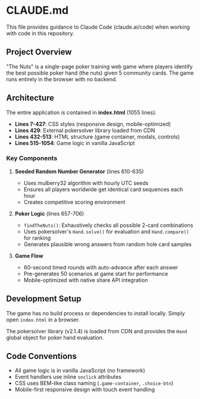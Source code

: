 # CLAUDE.md

This file provides guidance to Claude Code (claude.ai/code) when working with code in this repository.

## Project Overview

"The Nuts" is a single-page poker training web game where players identify the best possible poker hand (the nuts) given 5 community cards. The game runs entirely in the browser with no backend.

## Architecture

The entire application is contained in **index.html** (1055 lines):
- **Lines 7-427**: CSS styles (responsive design, mobile-optimized)
- **Lines 429**: External pokersolver library loaded from CDN
- **Lines 432-513**: HTML structure (game container, modals, controls)
- **Lines 515-1054**: Game logic in vanilla JavaScript

### Key Components

1. **Seeded Random Number Generator** (lines 610-635)
   - Uses mulberry32 algorithm with hourly UTC seeds
   - Ensures all players worldwide get identical card sequences each hour
   - Creates competitive scoring environment

2. **Poker Logic** (lines 657-706)
   - `findTheNuts()`: Exhaustively checks all possible 2-card combinations
   - Uses pokersolver's `Hand.solve()` for evaluation and `Hand.compare()` for ranking
   - Generates plausible wrong answers from random hole card samples

3. **Game Flow**
   - 60-second timed rounds with auto-advance after each answer
   - Pre-generates 50 scenarios at game start for performance
   - Mobile-optimized with native share API integration

## Development Setup

The game has no build process or dependencies to install locally. Simply open `index.html` in a browser.

The pokersolver library (v2.1.4) is loaded from CDN and provides the `Hand` global object for poker hand evaluation.

## Code Conventions

- All game logic is in vanilla JavaScript (no framework)
- Event handlers use inline `onclick` attributes
- CSS uses BEM-like class naming (`.game-container`, `.choice-btn`)
- Mobile-first responsive design with touch event handling